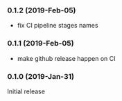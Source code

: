 ### 0.1.2 (2019-Feb-05)

* fix CI pipeline stages names

### 0.1.1 (2019-Feb-05)

* make github release happen on CI

### 0.1.0 (2019-Jan-31)

Initial release
